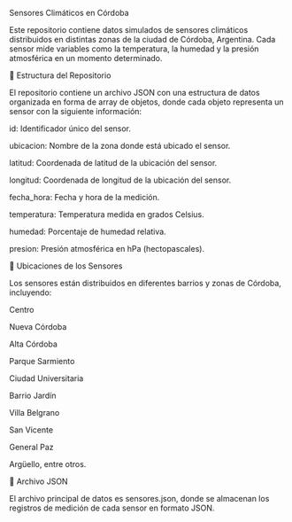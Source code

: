 Sensores Climáticos en Córdoba

Este repositorio contiene datos simulados de sensores climáticos distribuidos en distintas zonas de la ciudad de Córdoba, Argentina. Cada sensor mide variables como la temperatura, la humedad y la presión atmosférica en un momento determinado.

📌 Estructura del Repositorio

El repositorio contiene un archivo JSON con una estructura de datos organizada en forma de array de objetos, donde cada objeto representa un sensor con la siguiente información:

id: Identificador único del sensor.

ubicacion: Nombre de la zona donde está ubicado el sensor.

latitud: Coordenada de latitud de la ubicación del sensor.

longitud: Coordenada de longitud de la ubicación del sensor.

fecha_hora: Fecha y hora de la medición.

temperatura: Temperatura medida en grados Celsius.

humedad: Porcentaje de humedad relativa.

presion: Presión atmosférica en hPa (hectopascales).

📍 Ubicaciones de los Sensores

Los sensores están distribuidos en diferentes barrios y zonas de Córdoba, incluyendo:

Centro

Nueva Córdoba

Alta Córdoba

Parque Sarmiento

Ciudad Universitaria

Barrio Jardín

Villa Belgrano

San Vicente

General Paz

Argüello, entre otros.

📂 Archivo JSON

El archivo principal de datos es sensores.json, donde se almacenan los registros de medición de cada sensor en formato JSON.

